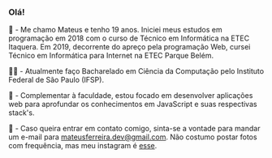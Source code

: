 ### Olá!

<!--
**MateusSantosF/MateusSantosF** is a ✨ _special_ ✨ repository because its `README.md` (this file) appears on your GitHub profile.
-->
:boy: - Me chamo Mateus e tenho 19 anos. Iniciei meus estudos em programação em 2018 com o curso de Técnico em Informática na ETEC Itaquera. Em 2019, decorrente do apreço pela programação Web, cursei Técnico em Informática para Internet na ETEC Parque Belém. 

:man_student: - Atualmente faço Bacharelado em Ciência da Computação pelo Instituto Federal de São Paulo (IFSP).

:ledger: - Complementar à faculdade, estou focado em desenvolver aplicações web para aprofundar os conhecimentos em JavaScript e suas respectivas stack's.

:e-mail: - Caso queira entrar em contato comigo, sinta-se a vontade para mandar um e-mail para mateusferreira.dev@gmail.com. Não costumo postar fotos com frequência, mas meu instagram é [esse](https://www.instagram.com/mateus.ntc/).

